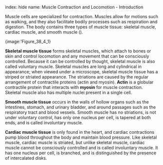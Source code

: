 index: hide
name: Muscle Contraction and Locomotion - Introduction

Muscle cells are specialized for contraction. Muscles allow for motions such as walking, and they also facilitate bodily processes such as respiration and digestion. The body contains three types of muscle tissue: skeletal muscle, cardiac muscle, and smooth muscle ().


{image:'Figure_38_4_1}
        

 **Skeletal muscle tissue** forms skeletal muscles, which attach to bones or skin and control locomotion and any movement that can be consciously controlled. Because it can be controlled by thought, skeletal muscle is also called voluntary muscle. Skeletal muscles are long and cylindrical in appearance; when viewed under a microscope, skeletal muscle tissue has a striped or striated appearance. The striations are caused by the regular arrangement of contractile proteins (actin and myosin).  **Actin** is a globular contractile protein that interacts with  **myosin** for muscle contraction. Skeletal muscle also has multiple nuclei present in a single cell.

 **Smooth muscle tissue** occurs in the walls of hollow organs such as the intestines, stomach, and urinary bladder, and around passages such as the respiratory tract and blood vessels. Smooth muscle has no striations, is not under voluntary control, has only one nucleus per cell, is tapered at both ends, and is called involuntary muscle.

 **Cardiac muscle tissue** is only found in the heart, and cardiac contractions pump blood throughout the body and maintain blood pressure. Like skeletal muscle, cardiac muscle is striated, but unlike skeletal muscle, cardiac muscle cannot be consciously controlled and is called involuntary muscle. It has one nucleus per cell, is branched, and is distinguished by the presence of intercalated disks.
